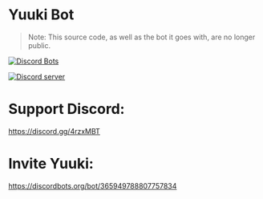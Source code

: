 
# Yuuki Bot

> Note: This source code, as well as the bot it goes with, are no longer public.

<a href="https://discordbots.org/bot/365949788807757834">
  <img src="https://discordbots.org/api/widget/365949788807757834.svg" alt="Discord Bots" />
</a>

<p>
  <a href="https://discord.gg/abyRgJ8"><img src="https://camo.githubusercontent.com/91c586711ff648bdb02f1d71aef2801713577624/68747470733a2f2f692e696d6775722e636f6d2f5154396c686e672e706e67" alt="Discord server"></a>
</p>

# Support Discord:

https://discord.gg/4rzxMBT

# Invite Yuuki:

https://discordbots.org/bot/365949788807757834
